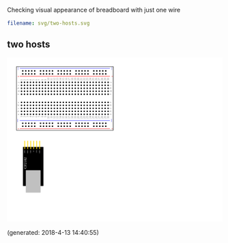 Checking visual appearance of breadboard with just one wire

~~~yaml example="two hosts" fixture="svg.js"
filename: svg/two-hosts.svg
~~~



## two hosts

![two hosts](two-hosts.png)

(generated: 2018-4-13 14:40:55)
